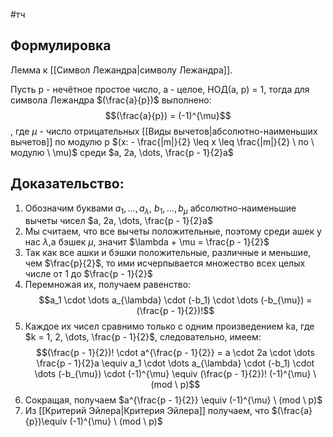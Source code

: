#тч 
## Формулировка
Лемма к [[Символ Лежандра|символу Лежандра]].

Пусть p - нечётное простое число, a - целое, НОД(a, p) = 1, тогда для символа Лежандра $(\frac{a}{p})$ выполнено: $$(\frac{a}{p}) = (-1)^{\mu}$$, где $\mu$ - число отрицательных [[Виды вычетов|абсолютно-наименьших вычетов]] по модулю p $(x: - \frac{|m|}{2} \leq x \leq \frac{|m|}{2} \ по \ модулю \ \mu)$ среди $a, 2a, \dots, \frac{p - 1}{2}a$
## Доказательство:
1. Обозначим буквами $a_1, \dots, a_{\lambda}, \ b_1, \dots, b_{\mu}$ абсолютно-наименьшие вычеты чисел $a, 2a, \dots, \frac{p - 1}{2}a$
2. Мы считаем, что все вычеты положительные, поэтому среди ашек у нас $\lambda$,а бэшек $\mu$, значит $\lambda + \mu = \frac{p - 1}{2}$
3. Так как все ашки и бэшки положительные, различные и меньшие, чем $\frac{p}{2}$, то ими исчерпывается множество всех целых числе от 1 до $\frac{p - 1}{2}$
4. Перемножая их, получаем равенство: $$a_1 \cdot \dots a_{\lambda} \cdot (-b_1) \cdot \dots (-b_{\mu}) = (\frac{p - 1}{2})!$$
5. Каждое их чисел сравнимо только с одним произведением ka, где $k = 1, 2, \dots, \frac{p - 1}{2}$, следовательно, имеем: $$(\frac{p - 1}{2})! \cdot a^{\frac{p - 1}{2}} = a \cdot 2a \cdot \dots \frac{p - 1}{2}a \equiv a_1 \cdot \dots a_{\lambda} \cdot (-b_1) \cdot \dots (-b_{\mu}) \cdot (-1)^{\mu} \equiv (\frac{p - 1}{2})! (-1)^{\mu} \ (mod \ p)$$
6. Сокращая, получаем $a^{\frac{p - 1}{2}} \equiv (-1)^{\mu} \ (mod \ p)$
7. Из [[Критерий Эйлера|Критерия Эйлера]] получаем, что $(\frac{a}{p})\equiv (-1)^{\mu} \ (mod \ p)$